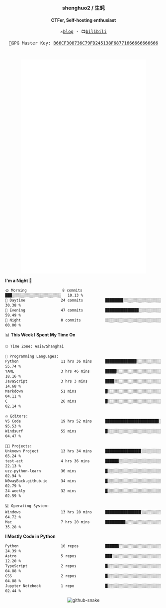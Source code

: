<h3 align="center"> shenghuo2 / 生蚝 </h3>
<h4 align="center" >CTFer, Self-hosting enthusiast</h3>


<p align="center">
  <samp>
    ✍️<a href="https://blog.shenghuo2.top/">blog</a> -
    📺<a href="https://space.bilibili.com/85894935">bilibili</a>
  </samp>
</p>
<p align="center">
  <samp>
     🔐GPG Master Key: <a align="center" href="https://github.com/shenghuo2.gpg">B66CF308736C79FD245138F68771666666666666</a>
  </samp>
</p>
<br>
<p align="center">
  <a href="https://github.com/shenghuo2">
    <img width="400" align="top" src="https://github.com/shenghuo2/shenghuo2/blob/main/metrics.left.svg" />
  </a>
  <a href="https://github.com/shenghuo2">
    <img width="400" align="top" src="https://github.com/shenghuo2/shenghuo2/blob/main/metrics.right.svg" />
  </a>
</p>


<!--START_SECTION:waka-->
**I'm a Night 🦉** 

```text
🌞 Morning                8 commits           ███░░░░░░░░░░░░░░░░░░░░░░   10.13 % 
🌆 Daytime                24 commits          ████████░░░░░░░░░░░░░░░░░   30.38 % 
🌃 Evening                47 commits          ███████████████░░░░░░░░░░   59.49 % 
🌙 Night                  0 commits           ░░░░░░░░░░░░░░░░░░░░░░░░░   00.00 % 
```


📊 **This Week I Spent My Time On** 

```text
🕑︎ Time Zone: Asia/Shanghai

💬 Programming Languages: 
Python                   11 hrs 36 mins      ██████████████░░░░░░░░░░░   55.74 % 
YAML                     3 hrs 46 mins       █████░░░░░░░░░░░░░░░░░░░░   18.16 % 
JavaScript               3 hrs 3 mins        ████░░░░░░░░░░░░░░░░░░░░░   14.68 % 
Markdown                 51 mins             █░░░░░░░░░░░░░░░░░░░░░░░░   04.11 % 
C                        26 mins             █░░░░░░░░░░░░░░░░░░░░░░░░   02.14 % 

🔥 Editors: 
VS Code                  19 hrs 52 mins      ████████████████████████░   95.53 % 
Windsurf                 55 mins             █░░░░░░░░░░░░░░░░░░░░░░░░   04.47 % 

🐱‍💻 Projects: 
Unknown Project          13 hrs 34 mins      ████████████████░░░░░░░░░   65.24 % 
test-act                 4 hrs 36 mins       ██████░░░░░░░░░░░░░░░░░░░   22.13 % 
uzz-python-learn         36 mins             █░░░░░░░░░░░░░░░░░░░░░░░░   02.94 % 
N0wayBack.github.io      34 mins             █░░░░░░░░░░░░░░░░░░░░░░░░   02.79 % 
24-weekly                32 mins             █░░░░░░░░░░░░░░░░░░░░░░░░   02.59 % 

💻 Operating System: 
Windows                  13 hrs 28 mins      ████████████████░░░░░░░░░   64.72 % 
Mac                      7 hrs 20 mins       █████████░░░░░░░░░░░░░░░░   35.28 % 
```

**I Mostly Code in Python** 

```text
Python                   10 repos            ██████░░░░░░░░░░░░░░░░░░░   24.39 % 
Astro                    5 repos             ███░░░░░░░░░░░░░░░░░░░░░░   12.20 % 
TypeScript               2 repos             █░░░░░░░░░░░░░░░░░░░░░░░░   04.88 % 
CSS                      2 repos             █░░░░░░░░░░░░░░░░░░░░░░░░   04.88 % 
Jupyter Notebook         1 repo              █░░░░░░░░░░░░░░░░░░░░░░░░   02.44 % 
```




<!--END_SECTION:waka-->


<div align="center">
  <picture>
    <source media="(prefers-color-scheme: dark)" srcset="https://gist.githubusercontent.com/shenghuo2/bfce20b14ab0484cef03bae6e60e0b3a/raw/github-snake-dark.svg" />
    <source media="(prefers-color-scheme: light)" srcset="https://gist.githubusercontent.com/shenghuo2/bfce20b14ab0484cef03bae6e60e0b3a/raw/github-snake.svg" />
    <img alt="github-snake" src="https://gist.githubusercontent.com/shenghuo2/bfce20b14ab0484cef03bae6e60e0b3a/raw/github-snake.svg" />
  </picture>
</div>

<!--
**shenghuo2/shenghuo2** is a ✨ _special_ ✨ repository because its `README.md` (this file) appears on your GitHub profile.

Here are some ideas to get you started:

- 🔭 I’m currently working on ...
- 🌱 I’m currently learning ...
- 👯 I’m looking to collaborate on ...
- 🤔 I’m looking for help with ...
- 💬 Ask me about ...
- 📫 How to reach me: ...
- 😄 Pronouns: ...
- ⚡ Fun fact: ...
-->

